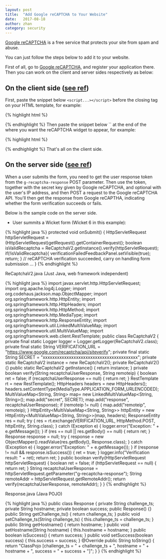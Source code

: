 ```yaml
---
layout: post
title:  "Add Google reCAPTCHA to Your Website"
date:   2017-08-18
author: zhan
category: security
---
```


[Google reCAPTCHA][1] is a free service that protects your site from spam and abuse.

You can just follow the steps below to add it to your website.

First of all, go to [Google reCAPTCHA][2], and register your application there. Then you can work on the client and server sides respectively as below:

## On the client side ([see ref][3]) ##

First, paste the snippet below `<script...></script>` before the closing </head> tag on your HTML template, for example:

{% highlight html %}
    <script src='https://www.google.com/recaptcha/api.js'></script>
</head>
{% endhighlight %} 
Then paste the snippet below `<div...></div>` at the end of the <form> where you want the reCAPTCHA widget to appear, for example:

{% highlight html %}
    <div class="g-recaptcha" data-sitekey="{your public site key given by Google reCAPTCHA}"></div>
</form>
{% endhighlight %} 
That's all on the client side.

## On the server side ([see ref][4]) ##

When a user submits the form, you need to get the user response token from the `g-recaptcha-response` POST parameter. Then use the token, together with the secret key given by Google reCAPTCHA, and optional with the user's IP address, and then POST a request to the Google reCAPTCHA API. You'll then get the response from Google reCAPTHA, indicating whether the form verification succeeds or fails.

Below is the sample code on the server side.

 - User summits a Wicket form (Wicket 6 in this example):

{% highlight java %}
protected void onSubmit() {
    HttpServletRequest httpServletRequest = (HttpServletRequest)getRequest().getContainerRequest();
    boolean isValidRecaptcha = ReCaptchaV2.getInstance().verify(httpServletRequest);
    if(!isValidRecaptcha){
        verificationFailedFeedbackPanel.setVisible(true);
        return;
    }
    // reCAPTCHA verification succeeded, carry on handling form submission
    ...
}
{% endhighlight %}    

ReCaptchaV2.java (Just Java, web framework independent)

{% highlight java %}
import javax.servlet.http.HttpServletRequest;    
import org.apache.log4j.Logger;
import org.codehaus.jackson.map.ObjectMapper;
import org.springframework.http.HttpEntity;
import org.springframework.http.HttpHeaders;
import org.springframework.http.HttpMethod;
import org.springframework.http.MediaType;
import org.springframework.http.ResponseEntity;
import org.springframework.util.LinkedMultiValueMap;
import org.springframework.util.MultiValueMap;
import org.springframework.web.client.RestTemplate;
public class ReCaptchaV2 {
    private final static Logger logger = Logger.getLogger(ReCaptchaV2.class);
    private final static String VERIFICATION_URL = "https://www.google.com/recaptcha/api/siteverify";
    private final static String SECRET = "xxxxxxxxxxxxxxxxxxxxxxxxxxxxxxxxxxxxxxxx";
    private static ReCaptchaV2 instance = new ReCaptchaV2();
    private ReCaptchaV2() {}
    public static ReCaptchaV2 getInstance() {
        return instance;
    }
    private boolean verify(String recaptchaUserResponse, String remoteip) {
        boolean ret = false;
        if (recaptchaUserResponse == null) {
            return ret;
        }
        RestTemplate rt = new RestTemplate();
        HttpHeaders headers = new HttpHeaders();
        headers.setContentType(MediaType.APPLICATION_FORM_URLENCODED);
        MultiValueMap<String, String> map= new LinkedMultiValueMap<String, String>();
        map.add("secret", SECRET);
        map.add("response", recaptchaUserResponse);
        if (remoteip != null) {
            map.add("remoteip", remoteip);
        }
        HttpEntity<MultiValueMap<String, String>> httpEntity = new HttpEntity<MultiValueMap<String, String>>(map, headers);
        ResponseEntity<String> res = null;
        try {
            res = rt.exchange(VERIFICATION_URL, HttpMethod.POST, httpEntity, String.class);
        } catch (Exception e) {
            logger.error("Exception: " + e.getMessage());
        }
        if (res == null || res.getBody() == null) {
            return ret;
        }
        Response response = null;
        try {
            response = new ObjectMapper().readValue(res.getBody(), Response.class);
        } catch (Exception e) {
            logger.error("Exception: " + e.getMessage());
        }
        if (response != null && response.isSuccess()) {
            ret = true;
        }
        logger.info("Verification result: " + ret);
        return ret;
    }
    public boolean verify(HttpServletRequest httpServletRequest) {
        boolean ret = false;
        if (httpServletRequest == null) {
            return ret;
        }
        String recaptchaUserResponse = httpServletRequest.getParameter("g-recaptcha-response");
        String remoteAddr = httpServletRequest.getRemoteAddr();
        return verify(recaptchaUserResponse, remoteAddr);
    }
}
{% endhighlight %} 

Response.java (Java POJO)

{% highlight java %}
public class Response {
    private String challenge_ts;
    private String hostname;
    private boolean success;
    public Response() {}
    public String getChallenge_ts() {
        return challenge_ts;
    }
    public void setChallenge_ts(String challenge_ts) {
        this.challenge_ts = challenge_ts;
    }
    public String getHostname() {
        return hostname;
    }
    public void setHostname(String hostname) {
        this.hostname = hostname;
    }
    public boolean isSuccess() {
        return success;
    }
    public void setSuccess(boolean success) {
        this.success = success;
    }
    @Override
    public String toString() {
        return "ClassPojo [challenge_ts = " + challenge_ts + ", hostname = " + hostname + ", success = " + success + "]";
    }
}
{% endhighlight %} 

  [1]: https://developers.google.com/recaptcha/docs/versions
  [2]: https://www.google.com/recaptcha/admin
  [3]: https://developers.google.com/recaptcha/docs/display
  [4]: https://developers.google.com/recaptcha/docs/verify

